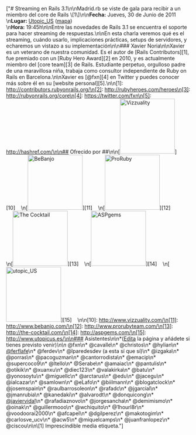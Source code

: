 ["# Streaming en Rails 3.1\n\nMadrid.rb se viste de gala para recibir a un miembro del core de Rails \\[1\\]\n\n**Fecha:** Jueves, 30 de Junio de 2011<br/>\n**Lugar:** [Utopic_US](http://www.utopicus.es/) ([mapa](http://maps.google.es/maps?f=q&source=embed&hl=es&geocode=&q=Calle+de+la+Concepci%C3%B3n+Jer%C3%B3nima,+22,+28012+Madrid&sll=40.396764,-3.713379&sspn=10.504732,23.269043&ie=UTF8&hq=&hnear=Calle+de+la+Concepci%C3%B3n+Jer%C3%B3nima,+22,+28012+Madrid,+Comunidad+de+Madrid&ll=40.413867,-3.706683&spn=0.036727,0.076818&z=14))<br/>\n**Hora:** 19:45h\n\nEntre las novedades de Rails 3.1 se encuentra el soporte para hacer streaming de respuestas.\n\nEn esta charla veremos qué es el streaming, cuándo usarlo, implicaciones prácticas, setups de servidores, y echaremos un vistazo a su implementación\n\n### Xavier Noria\n\nXavier es un veterano de nuestra comunidad. Es el autor de [Rails Contributors][1], fue premiado con un [Ruby Hero Award][2] en 2010, y es actualmente miembro del [core team][3] de Rails. Estudiante perpetuo, orgulloso padre de una maravillosa niña, trabaja como consultor independiente de Ruby on Rails en Barcelona.\n\nXavier es [@fxn][4] en Twitter y puedes conocer más sobre él en su [website personal][5].\n\n[1]: http://contributors.rubyonrails.org/\n[2]: http://rubyheroes.com/heroes\n[3]: http://rubyonrails.org/core\n[4]: https://twitter.com/fxn\n[5]: http://hashref.com/\n\n## Ofrecido por ##\n\n[<img width='150px' src='http://dl.dropbox.com/u/645329/logos/vizzuality.png' alt='Vizzuality'/>][10]&nbsp;&nbsp;&nbsp;&nbsp;\n[<img width='150px' src='http://dl.dropbox.com/u/645329/logos/bebanjo.png' alt='BeBanjo'/>][11]&nbsp;&nbsp;&nbsp;&nbsp;\n[<img width='150px' src='http://dl.dropbox.com/u/645329/logos/proruby.png' alt='ProRuby'/>][12]<br/>\n[<img width='150px' src='http://dl.dropbox.com/u/645329/logos/tck.png' alt='The Cocktail'/>][13]&nbsp;&nbsp;&nbsp;&nbsp;\n[<img width='150px' src='http://dl.dropbox.com/u/645329/logos/aspgems.png' alt='ASPgems'/>][14]&nbsp;&nbsp;&nbsp;&nbsp;\n[<img width='150px' src='http://dl.dropbox.com/u/645329/logos/utopicus.png' alt='utopic_US'/>][15]&nbsp;&nbsp;&nbsp;&nbsp;\n\n[10]: http://www.vizzuality.com/\n[11]: http://www.bebanjo.com/\n[12]: http://www.prorubyteam.com/\n[13]: http://the-cocktail.com/\n[14]: http://aspgems.com/\n[15]: http://www.utopicus.es/\n\n### Asistentes\n\n*([Edita](?m=edit) la página y añádete si tienes previsto venir)*\n\n* @fxn\n* @cavalle\n* @christos\n* @hylian\n* [@ferflafe](http://26.media.tumblr.com/tumblr_lku8fihVFF1qa8zylo1_r1_400.png)\n* @ferdev\n* @lparedesdev (a esta sí que sí)\n* @izgaka\n* @porras\n* @pacoguzman\n* @cantorrodista\n* @emacip\n* @supercoco9\n* @ltello\n* @Serabe\n* @amaiac\n* @pantulis\n* @otikik\n* @xuanxu\n* @diec123\n* @valakirka\n* @batu\n* @yonosoytu\n* @miguellc\n* @arctarus\n* @edu\n* @jacegu\n* @ialcazar\n* @samlown\n* @eLafo\n* @biilmann\n* @blogatclock\n* @josemspain\n* @raulbarrosoleon\n* @rafadc\n* @jgarcial\n* @jmanrubia\n* @kanedaki\n* @alvarodt\n* @donquicong\n* [@javiervidal](http://javiervidal.net)\n* @rafadiaznovo\n* @jorgesancha\n* @demimismo\n* @oinak\n* @guillermooo\n* @wchiquito\n* @1hourl8r\n* @voodoorai2000\n* @afcapel\n* @dgilperez\n* @makotogim\n* @carlosve_ucv\n* @acw5\n* @miquelcamps\n* @juanfranlopez\n* @ciscou\n\n\\[1] Imprescindible media etiqueta."]
